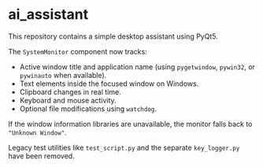 # ai_assistant
This repository contains a simple desktop assistant using PyQt5.

The `SystemMonitor` component now tracks:

- Active window title and application name (using `pygetwindow`, `pywin32`, or `pywinauto` when available).
- Text elements inside the focused window on Windows.
- Clipboard changes in real time.
- Keyboard and mouse activity.
- Optional file modifications using `watchdog`.

If the window information libraries are unavailable, the monitor falls back to `"Unknown Window"`.

Legacy test utilities like `test_script.py` and the separate `key_logger.py` have been removed.
